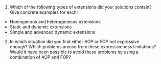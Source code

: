 1. Which of the following types of extensions did your solutions contain? Give concrete examples for each!
- Homogenous and heterogeneous extensions
- Static and dynamic extensions
- Simple and advanced dynamic extensions

2. In which situation did you find either AOP or FOP not expressive enough? Which problems areose from these expressiveness limitations? Would it have been possible to avoid these problems by using a combination of AOP and FOP?
